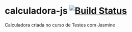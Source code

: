 # calculadora-js [![Build Status](https://travis-ci.org/lucas-martins/calculadora-js.svg?branch=master)](https://travis-ci.org/lucas-martins/calculadora-js)
Calculadora criada no curso de Testes com Jasmine
